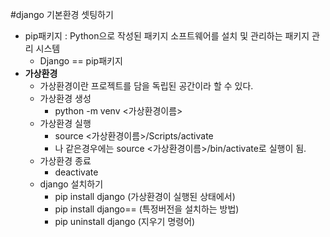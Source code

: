 #django 기본환경 셋팅하기

- pip패키지 : Python으로 작성된 패키지 소프트웨어를 설치 및 관리하는 패키지 관리 시스템
  - Django == pip패키지
- **가상환경**
  - 가상환경이란 프로젝트를 담을 독립된 공간이라 할 수 있다.
  - 가상환경 생성
    - python -m venv <가상환경이름>
  - 가상환경 실행
    - source <가상환경이름>/Scripts/activate
    - 나 같은경우에는 source <가상환경이름>/bin/activate로 실행이 됨.
  - 가상환경 종료
    - deactivate
  - django 설치하기
    - pip install django (가상환경이 실행된 상태에서)
    - pip install django==<version> (특정버전을 설치하는 방법)
    - pip uninstall django (지우기 명령어)